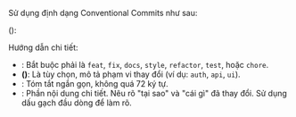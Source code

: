 Sử dụng định dạng Conventional Commits như sau:

<type>(<scope>): <summary>

<body>

Hướng dẫn chi tiết:
- **<type>**: Bắt buộc phải là `feat`, `fix`, `docs`, `style`, `refactor`, `test`, hoặc `chore`.
- **(<scope>)**: Là tùy chọn, mô tả phạm vi thay đổi (ví dụ: `auth`, `api`, `ui`).
- **<summary>**: Tóm tắt ngắn gọn, không quá 72 ký tự.
- **<body>**: Phần nội dung chi tiết. Nêu rõ "tại sao" và "cái gì" đã thay đổi. Sử dụng dấu gạch đầu dòng để làm rõ.